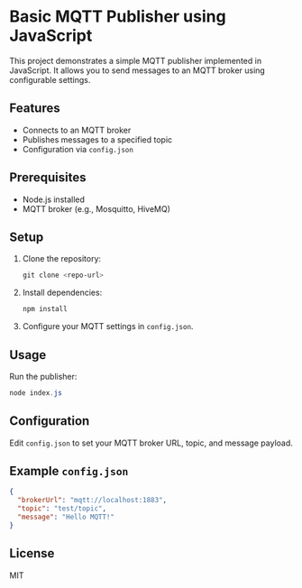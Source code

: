 # Basic MQTT Publisher using JavaScript

This project demonstrates a simple MQTT publisher implemented in JavaScript. It allows you to send messages to an MQTT broker using configurable settings.

## Features
- Connects to an MQTT broker
- Publishes messages to a specified topic
- Configuration via `config.json`

## Prerequisites
- Node.js installed
- MQTT broker (e.g., Mosquitto, HiveMQ)

## Setup
1. Clone the repository:
   ```powershell
   git clone <repo-url>
   ```
2. Install dependencies:
   ```powershell
   npm install
   ```
3. Configure your MQTT settings in `config.json`.

## Usage
Run the publisher:
```powershell
node index.js
```

## Configuration
Edit `config.json` to set your MQTT broker URL, topic, and message payload.

## Example `config.json`
```json
{
  "brokerUrl": "mqtt://localhost:1883",
  "topic": "test/topic",
  "message": "Hello MQTT!"
}
```

## License
MIT
